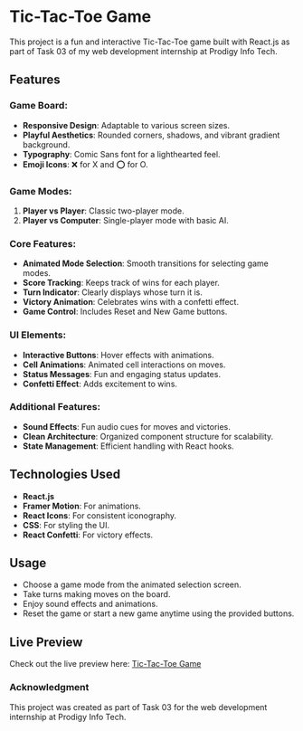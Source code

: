 # Tic-Tac-Toe Game

This project is a fun and interactive Tic-Tac-Toe game built with React.js as part of Task 03 of my web development internship at Prodigy Info Tech.

## Features

### Game Board:
- **Responsive Design**: Adaptable to various screen sizes.
- **Playful Aesthetics**: Rounded corners, shadows, and vibrant gradient background.
- **Typography**: Comic Sans font for a lighthearted feel.
- **Emoji Icons**: ❌ for X and ⭕ for O.

### Game Modes:
1. **Player vs Player**: Classic two-player mode.
2. **Player vs Computer**: Single-player mode with basic AI.

### Core Features:
- **Animated Mode Selection**: Smooth transitions for selecting game modes.
- **Score Tracking**: Keeps track of wins for each player.
- **Turn Indicator**: Clearly displays whose turn it is.
- **Victory Animation**: Celebrates wins with a confetti effect.
- **Game Control**: Includes Reset and New Game buttons.

### UI Elements:
- **Interactive Buttons**: Hover effects with animations.
- **Cell Animations**: Animated cell interactions on moves.
- **Status Messages**: Fun and engaging status updates.
- **Confetti Effect**: Adds excitement to wins.

### Additional Features:
- **Sound Effects**: Fun audio cues for moves and victories.
- **Clean Architecture**: Organized component structure for scalability.
- **State Management**: Efficient handling with React hooks.

## Technologies Used
- **React.js**
- **Framer Motion**: For animations.
- **React Icons**: For consistent iconography.
- **CSS**: For styling the UI.
- **React Confetti**: For victory effects.

## Usage
- Choose a game mode from the animated selection screen.
- Take turns making moves on the board.
- Enjoy sound effects and animations.
- Reset the game or start a new game anytime using the provided buttons.

## Live Preview
Check out the live preview here: [Tic-Tac-Toe Game](https://tic-tac-toe-game.vercel.app/)



### Acknowledgment
This project was created as part of Task 03 for the web development internship at Prodigy Info Tech.
